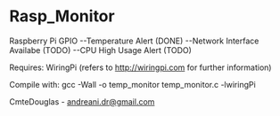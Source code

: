 Rasp_Monitor
============

Raspberry Pi GPIO 
--Temperature Alert (DONE)
--Network Interface Availabe (TODO)
--CPU High Usage Alert (TODO)

Requires:
WiringPi (refers to http://wiringpi.com for further information)

Compile with:
gcc -Wall -o temp_monitor temp_monitor.c -lwiringPi

CmteDouglas - andreani.dr@gmail.com
